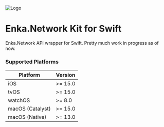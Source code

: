 ![Logo](https://user-images.githubusercontent.com/5305147/236259910-5670ebc1-31af-4ddc-a5e7-521f9ceff54c.png)

# Enka.Network Kit for Swift

Enka.Network API wrapper for Swift. Pretty much work in progress as of now.

### Supported Platforms

| Platform | Version |
| ------ | ------ |
| iOS | >= 15.0 |
| tvOS | >= 15.0 |
| watchOS | >= 8.0 |
| macOS (Catalyst) | >= 15.0 |
| macOS (Native) | >= 13.0 |

